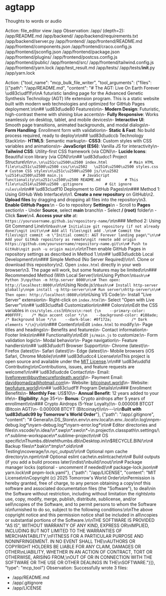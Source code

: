 # agtapp
Thoughts to words or audio

Action: file_editor view /app
Observation: /app/ (depth=2):
/app/README.md
/app/backend/
/app/backend/requirements.txt
/app/backend/server.py
/app/frontend/
/app/frontend/README.md
/app/frontend/components.json
/app/frontend/craco.config.js
/app/frontend/jsconfig.json
/app/frontend/package.json
/app/frontend/plugins/
/app/frontend/postcss.config.js
/app/frontend/public/
/app/frontend/src/
/app/frontend/tailwind.config.js
/app/frontend/yarn.lock
/app/test_result.md
/app/tests/
/app/tests/__init__.py
/app/yarn.lock

Action: {"tool_name": "mcp_bulk_file_writer", "tool_arguments": {"files": [{"path": "/app/README.md", "content": "# The AGT: Live On Earth Forever \ud83c\udf1f\n\nA futuristic landing page for the Advanced Genetic Synthesis Technology (AGT) life extension program. This is a static website built with modern web technologies and optimized for GitHub Pages deployment.\n\n## \ud83d\ude80 Features\n\n- **Modern Design**: Futuristic, high-contrast theme with shining blue accents\n- **Fully Responsive**: Works seamlessly on desktop, tablet, and mobile devices\n- **Interactive UI**: Smooth page transitions, animated backgrounds, and modal dialogs\n- **Form Handling**: Enrollment form with validation\n- **Static & Fast**: No build process required, ready to deploy\n\n## \ud83d\udccb Technology Stack\n\n- **HTML5**: Semantic markup\n- **CSS3**: Custom styles with CSS variables and animations\n- **JavaScript (ES6)**: Vanilla JS for interactivity\n- **Tailwind CSS**: Utility-first CSS framework (via CDN)\n- **Lucide Icons**: Beautiful icon library (via CDN)\n\n## \ud83d\udcc1 Project Structure\n\n```\n.\n\u251c\u2500\u2500 index.html          # Main HTML file\n\u251c\u2500\u2500 css/\n\u2502   \u2514\u2500\u2500 styles.css      # Custom CSS styles\n\u251c\u2500\u2500 js/\n\u2502   \u2514\u2500\u2500 main.js         # JavaScript functionality\n\u251c\u2500\u2500 README.md           # This file\n\u2514\u2500\u2500 .gitignore          # Git ignore rules\n```\n\n## \ud83c\udf10 Deployment to GitHub Pages\n\n### Method 1: Using GitHub Web Interface\n\n1. **Create a new repository** on GitHub\n2. **Upload files** by dragging and dropping all files into the repository\n3. **Enable GitHub Pages**:\n   - Go to repository **Settings**\n   - Scroll to **Pages** section\n   - Under **Source**, select **main** branch\n   - Select **/ (root)** folder\n   - Click **Save**\n4. **Access your site** at: `https://yourusername.github.io/repository-name/`\n\n### Method 2: Using Git Command Line\n\n```bash\n# Initialize git repository (if not already done)\ngit init\n\n# Add all files\ngit add .\n\n# Commit the files\ngit commit -m \"Initial commit: AGT Forever landing page\"\n\n# Add your GitHub repository as remote\ngit remote add origin https://github.com/yourusername/repository-name.git\n\n# Push to GitHub\ngit push -u origin main\n```\n\nThen enable GitHub Pages in repository settings as described in Method 1.\n\n## \ud83d\udcbb Local Development\n\n### Simple Method (No Server Required)\n\n1. Clone or download this repository\n2. Open `index.html` directly in your web browser\n3. The page will work, but some features may be limited\n\n### Recommended Method (With Local Server)\n\nUsing Python:\n```bash\n# Python 3\npython -m http.server 8000\n\n# Then open: http://localhost:8000\n```\n\nUsing Node.js:\n```bash\n# Install http-server globally\nnpm install -g http-server\n\n# Run server\nhttp-server\n\n# Then open: http://localhost:8080\n```\n\nUsing VS Code:\n- Install \"Live Server\" extension\n- Right-click on `index.html`\n- Select \"Open with Live Server\"\n\n## \ud83c\udfa8 Customization\n\n### Colors\n\nEdit the CSS variables in `css/styles.css`:\n\n```css\n:root {\n    --primary-color: #00FFFF;    /* Main accent color */\n    --background-color: #188ade;  /* Background blue */\n    --dark-blue: #0f172a;         /* Dark elements */\n}\n```\n\n### Content\n\nEdit `index.html` to modify:\n- Page titles and headings\n- Benefits and features\n- Contact information\n- Footer links\n\n### Functionality\n\nEdit `js/main.js` to customize:\n- Form validation logic\n- Modal behavior\n- Page navigation\n- Feature handlers\n\n## \ud83d\udcf1 Browser Support\n\n- Chrome (latest)\n- Firefox (latest)\n- Safari (latest)\n- Edge (latest)\n- Mobile browsers (iOS Safari, Chrome Mobile)\n\n## \ud83d\udcc4 License\n\nThis project is open source and available under the [MIT License](LICENSE).\n\n## \ud83e\udd1d Contributing\n\nContributions, issues, and feature requests are welcome!\n\n## \ud83d\udcde Contact\n\n- Email: liveforever@buythecurefordeath.world\n- Payment Email: davidgomadza@hotmail.com\n- Website: [bitcoinayt.world](https://bitcoinayt.world)\n- Website: [twofuture.world](https://twofuture.world)\n\n## \ud83c\udf1f Program Details\n\n### Enrollment Benefits\n- **Monthly Fee**: US$10\n- **Annual Benefit**: 12 years added to your life\n- **Eligibility**: Age 35+\n- **Bonus**: Crypto airdrops after 5 years of enrollment\n\n### Crypto Airdrops (5-Year Loyalty)\n- 0.000008 BTCGT (Bitcoin AGT)\n- 0.000008 BTCYT (Bitcoinayt)\n\n---\n\n**Built with \ud83d\udc99 by Tomorrow's World Order**"}, {"path": "/app/.gitignore", "content": "# General\n.DS_Store\n.env\n.env.local\n.env.*.local\n*.log\nnpm-debug.log*\nyarn-debug.log*\nyarn-error.log*\n\n# Editor directories and files\n.vscode/\n.idea/\n*.swp\n*.swo\n*~\n.project\n.classpath\n.settings/\n*.sublime-workspace\n*.sublime-project\n\n# OS specific\nThumbs.db\nehthumbs.db\nDesktop.ini\n$RECYCLE.BIN/\n\n# Backup files\n*.bak\n*.tmp\n*.old\n\n# Testing\ncoverage/\n.nyc_output/\n\n# Optional npm cache directory\n.npm\n\n# Optional eslint cache\n.eslintcache\n\n# Build outputs (if you add a build process later)\ndist/\nbuild/\nout/\n\n# Package manager locks (optional - uncomment if needed)\n# package-lock.json\n# yarn.lock\n# pnpm-lock.yaml"}, {"path": "/app/LICENSE", "content": "MIT License\n\nCopyright (c) 2025 Tomorrow's World Order\n\nPermission is hereby granted, free of charge, to any person obtaining a copy\nof this software and associated documentation files (the \"Software\"), to deal\nin the Software without restriction, including without limitation the rights\nto use, copy, modify, merge, publish, distribute, sublicense, and/or sell\ncopies of the Software, and to permit persons to whom the Software is\nfurnished to do so, subject to the following conditions:\n\nThe above copyright notice and this permission notice shall be included in all\ncopies or substantial portions of the Software.\n\nTHE SOFTWARE IS PROVIDED \"AS IS\", WITHOUT WARRANTY OF ANY KIND, EXPRESS OR\nIMPLIED, INCLUDING BUT NOT LIMITED TO THE WARRANTIES OF MERCHANTABILITY,\nFITNESS FOR A PARTICULAR PURPOSE AND NONINFRINGEMENT. IN NO EVENT SHALL THE\nAUTHORS OR COPYRIGHT HOLDERS BE LIABLE FOR ANY CLAIM, DAMAGES OR OTHER\nLIABILITY, WHETHER IN AN ACTION OF CONTRACT, TORT OR OTHERWISE, ARISING FROM,\nOUT OF OR IN CONNECTION WITH THE SOFTWARE OR THE USE OR OTHER DEALINGS IN THE\nSOFTWARE."}]}, "type": "mcp_tool"}
Observation: Successfully wrote 3 files:
- /app/README.md
- /app/.gitignore
- /app/LICENSE
